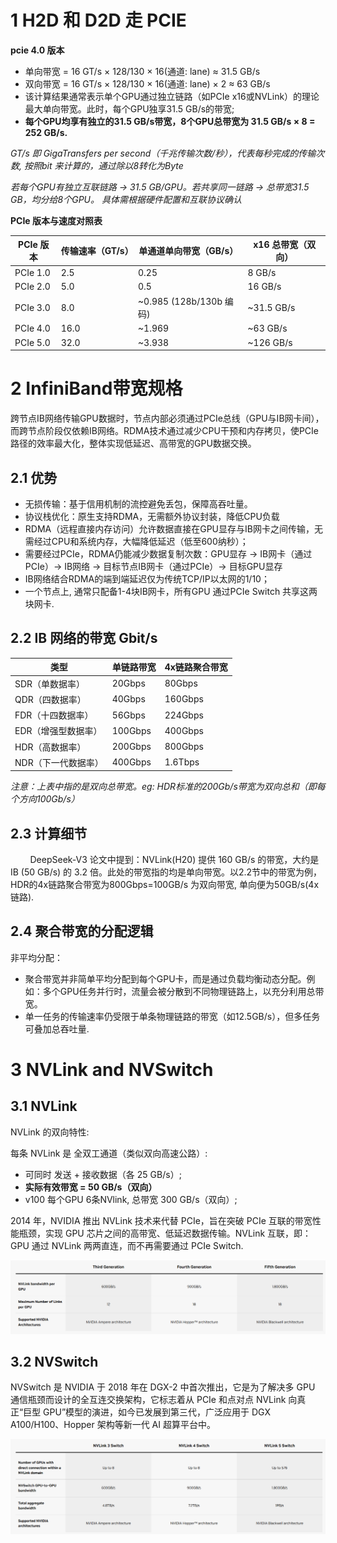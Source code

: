 # 1 H2D 和 D2D 走 PCIE

**pcie 4.0 版本**

- 单向带宽 = 16 GT/s × 128/130 × 16(通道: lane) ≈ 31.5 GB/s
- 双向带宽 = 16 GT/s × 128/130 × 16(通道: lane) × 2 ≈ 63 GB/s
- 该计算结果通常表示单个GPU通过独立链路（如PCIe x16或NVLink）的理论最大单向带宽。此时，每个GPU独享31.5 GB/s的带宽;
- **每个GPU均享有独立的31.5 GB/s带宽，8个GPU总带宽为 31.5 GB/s × 8 = 252 GB/s.**

*GT/s 即 GigaTransfers per second（千兆传输次数/秒），代表每秒完成的传输次数, 按照bit 来计算的，通过除以8转化为Byte* <br>

*若每个GPU有独立互联链路 → 31.5 GB/GPU。若共享同一链路 → 总带宽31.5 GB，均分给8个GPU。 具体需根据硬件配置和互联协议确认* <br>

**PCIe 版本与速度对照表**

| PCIe 版本   | 传输速率（GT/s） | 单通道单向带宽（GB/s）                 | x16 总带宽（双向） |
|------------|------------------|---------------------------------------|--------------------|
| PCIe 1.0   | 2.5              | 0.25                                  | 8 GB/s             |
| PCIe 2.0   | 5.0              | 0.5                                   | 16 GB/s            |
| PCIe 3.0   | 8.0              | ~0.985 (128b/130b 编码)               | ~31.5 GB/s         |
| PCIe 4.0   | 16.0             | ~1.969                                | ~63 GB/s           |
| PCIe 5.0   | 32.0             | ~3.938                                | ~126 GB/s          |


# 2 InfiniBand带宽规格

跨节点IB网络传输GPU数据时，节点内部必须通过PCIe总线（GPU与IB网卡间），而跨节点阶段仅依赖IB网络。RDMA技术通过减少CPU干预和内存拷贝，使PCIe路径的效率最大化，整体实现低延迟、高带宽的GPU数据交换。

## 2.1 优势
- 无损传输：基于信用机制的流控避免丢包，保障高吞吐量。
- 协议栈优化：原生支持RDMA，无需额外协议封装，降低CPU负载
- RDMA（远程直接内存访问）允许数据直接在GPU显存与IB网卡之间传输，无需经过CPU和系统内存，大幅降低延迟（低至600纳秒）；
- 需要经过PCIe，RDMA仍能减少数据复制次数：GPU显存 → IB网卡（通过PCIe）→ IB网络 → 目标节点IB网卡（通过PCIe）→ 目标GPU显存
- IB网络结合RDMA的端到端延迟仅为传统TCP/IP以太网的1/10；
- 一个节点上, 通常只配备1-4块IB网卡，所有GPU 通过PCIe Switch 共享这两块网卡.

## 2.2 IB 网络的带宽 Gbit/s
| 类型       | 单链路带宽   | 4x链路聚合带宽 |
|------------|--------------|----------------|
| SDR（单数据率） | 20Gbps       | 80Gbps         |
| QDR（四数据率） | 40Gbps       | 160Gbps        |
| FDR（十四数据率） | 56Gbps       | 224Gbps        |
| EDR（增强型数据率） | 100Gbps      | 400Gbps        |
| HDR（高数据率） | 200Gbps      | 800Gbps        |
| NDR（下一代数据率） | 400Gbps      | 1.6Tbps        |

*注意：上表中指的是双向总带宽。eg: HDR标准的200Gb/s带宽为双向总和（即每个方向100Gb/s）*

## 2.3 计算细节

&nbsp;&nbsp;&nbsp;&nbsp;&nbsp;&nbsp;&nbsp;&nbsp;DeepSeek-V3 论文中提到：NVLink(H20) 提供 160 GB/s 的带宽，大约是 IB (50 GB/s) 的 3.2 倍。此处的带宽指的均是单向带宽。以2.2节中的带宽为例，HDR的4x链路聚合带宽为800Gbps=100GB/s 为双向带宽, 单向便为50GB/s(4x链路). <br>

## 2.4 聚合带宽的分配逻辑
非平均分配：
- 聚合带宽并非简单平均分配到每个GPU卡，而是通过负载均衡动态分配。例如：多个GPU任务并行时，流量会被分散到不同物理链路上，以充分利用总带宽。<br>
- 单一任务的传输速率仍受限于单条物理链路的带宽（如12.5GB/s），但多任务可叠加总吞吐量. <br>

# 3 NVLink and NVSwitch

## 3.1 NVLink
NVLink 的双向特性: <br>

每条 NVLink 是 全双工通道（类似双向高速公路）: <br>
- 可同时 发送 + 接收数据（各 25 GB/s）;
- **实际有效带宽 = 50 GB/s（双向）**
- v100 每个GPU 6条NVlink, 总带宽 300 GB/s（双向）;

2014 年，NVIDIA 推出 NVLink 技术来代替 PCIe，旨在突破 PCIe 互联的带宽性能瓶颈，实现 GPU 芯片之间的高带宽、低延迟数据传输。NVLink 互联，即：GPU 通过 NVLink 两两直连，而不再需要通过 PCIe Switch.

![nvlink bandwidth](images/image-1.png)


## 3.2 NVSwitch
NVSwitch 是 NVIDIA 于 2018 年在 DGX-2 中首次推出，它是为了解决多 GPU 通信瓶颈而设计的全互连交换架构，它标志着从 PCIe 和点对点 NVLink 向真正“巨型 GPU”模型的演进，如今已发展到第三代，广泛应用于 DGX A100/H100、Hopper 架构等新一代 AI 超算平台中。

![nvswitch bandwidth](images/image-2.png)